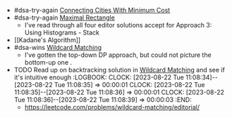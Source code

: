 - #dsa-try-again [Connecting Cities With Minimum Cost](https://leetcode.com/problems/connecting-cities-with-minimum-cost/)
- #dsa-try-again [Maximal Rectangle](https://leetcode.com/problems/maximal-rectangle/)
	- I've read through all four editor solutions accept for Approach 3: Using Histograms - Stack
- [[Kadane's Algorithm]]
- #dsa-wins [Wildcard Matching](https://leetcode.com/problems/wildcard-matching/)
	- I've gotten the top-down DP approach, but could not picture the bottom-up one .
- TODO Read up on backtracking solution in [Wildcard Matching](https://leetcode.com/problems/wildcard-matching/) and see if it's intuitive enough
  :LOGBOOK:
  CLOCK: [2023-08-22 Tue 11:08:34]--[2023-08-22 Tue 11:08:35] =>  00:00:01
  CLOCK: [2023-08-22 Tue 11:08:35]--[2023-08-22 Tue 11:08:36] =>  00:00:01
  CLOCK: [2023-08-22 Tue 11:08:36]--[2023-08-22 Tue 11:08:39] =>  00:00:03
  :END:
	- https://leetcode.com/problems/wildcard-matching/editorial/